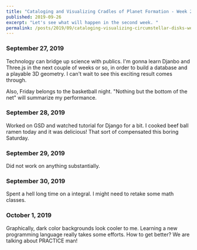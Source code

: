 ```yaml
---
title: "Cataloging and Visualizing Cradles of Planet Formation - Week 2"
published: 2019-09-26
excerpt: "Let's see what will happen in the second week. "
permalink: /posts/2019/09/cataloging-visualizing-circumstellar-disks-week2
---
```



### September 27, 2019

Technology can bridge up science with publics. I'm gonna learn Djanbo and Three.js in the next couple of weeks or so, in order to build a database and a playable 3D geometry. I can't wait to see this exciting result comes through. 

Also, Friday belongs to the basketball night. "Nothing but the bottom of the net" will summarize my performance. 


### September 28, 2019

Worked on GSD and watched tutorial for Django for a bit. I cooked beef ball ramen today and it was delicious! That sort of compensated this boring Saturday.


### September 29, 2019

Did not work on anything substantially. 


### September 30, 2019

Spent a hell long time on a integral. I might need to retake some math classes. 


### October 1, 2019

Graphically, dark color backgrounds look cooler to me. Learning a new programming language really takes some efforts. How to get better? We are talking about PRACTICE man!